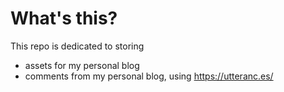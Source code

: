 # What's this?

This repo is dedicated to storing 

* assets for my personal blog
* comments from my personal blog, using https://utteranc.es/
